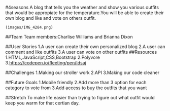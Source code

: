 #4seasons
	A blog that tells you the weather and show you  various outfits that would be appropiate for the temperature.You will be able to create their own blog and like and vote on others outfit.
	
	(images/IMG_4284.png)

##Team
	Team members:Charlise Williams and Brianna Dixon

##User Stories
	1.A user can create their own personalized blog
	2.A user can comment and like outfits
	3.A user can vote on other outfits
##Resources
	1.HTML,JavaScript,CSS,Bootstrap
	2.Polyvore
	3.https://codepen.io/fleeting/pen/Idsaj

##Challenges
	1.Making our stroller work 
	2.API
	3.Making our code cleaner 

##Future Goals
	1.Mobile friendly
	2.Add more than 3 option for each category to vote from
	3.Add access to buy the outfits that you want








 

 ##Stretch
 To make life easier than trying to figure out what outfit would keep you warm for that certian day.

